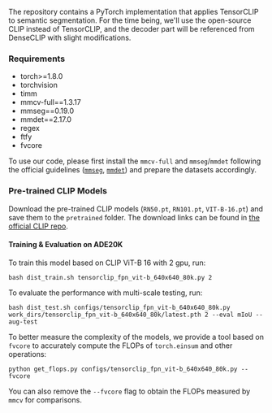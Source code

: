 The repository contains a PyTorch implementation that applies TensorCLIP to semantic segmentation. For the time being, we'll use the open-source CLIP instead of TensorCLIP, and the decoder part will be referenced from DenseCLIP with slight modifications.

### Requirements

- torch>=1.8.0
- torchvision
- timm
- mmcv-full==1.3.17
- mmseg==0.19.0
- mmdet==2.17.0
- regex
- ftfy
- fvcore

To use our code, please first install the `mmcv-full` and `mmseg`/`mmdet` following the official guidelines ([`mmseg`](https://github.com/open-mmlab/mmsegmentation/blob/master/docs/en/get_started.md), [`mmdet`](https://github.com/open-mmlab/mmdetection/blob/master/docs/en/get_started.md)) and prepare the datasets accordingly.

### Pre-trained CLIP Models

Download the pre-trained CLIP models (`RN50.pt`, `RN101.pt`, `VIT-B-16.pt`) and save them to the `pretrained` folder. The download links can be found in [the official CLIP repo](https://github.com/openai/CLIP/blob/a1d071733d7111c9c014f024669f959182114e33/clip/clip.py#L30).

#### Training & Evaluation on ADE20K

To train this model based on CLIP ViT-B 16 with 2 gpu, run:

```
bash dist_train.sh tensorclip_fpn_vit-b_640x640_80k.py 2
```

To evaluate the performance with multi-scale testing, run:

```
bash dist_test.sh configs/tensorclip_fpn_vit-b_640x640_80k.py work_dirs/tensorclip_fpn_vit-b_640x640_80k/latest.pth 2 --eval mIoU --aug-test
```

To better measure the complexity of the models, we provide a tool based on `fvcore` to accurately compute the FLOPs of `torch.einsum` and other operations:
```
python get_flops.py configs/tensorclip_fpn_vit-b_640x640_80k.py --fvcore
```
You can also remove the `--fvcore` flag to obtain the FLOPs measured by `mmcv` for comparisons.
